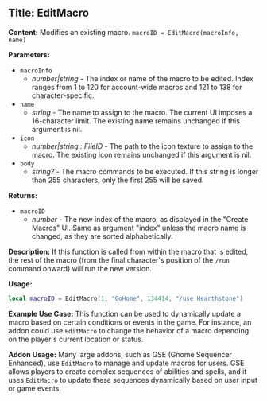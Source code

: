 ## Title: EditMacro

**Content:**
Modifies an existing macro.
`macroID = EditMacro(macroInfo, name)`

**Parameters:**
- `macroInfo`
  - *number|string* - The index or name of the macro to be edited. Index ranges from 1 to 120 for account-wide macros and 121 to 138 for character-specific.
- `name`
  - *string* - The name to assign to the macro. The current UI imposes a 16-character limit. The existing name remains unchanged if this argument is nil.
- `icon`
  - *number|string : FileID* - The path to the icon texture to assign to the macro. The existing icon remains unchanged if this argument is nil.
- `body`
  - *string?* - The macro commands to be executed. If this string is longer than 255 characters, only the first 255 will be saved.

**Returns:**
- `macroID`
  - *number* - The new index of the macro, as displayed in the "Create Macros" UI. Same as argument "index" unless the macro name is changed, as they are sorted alphabetically.

**Description:**
If this function is called from within the macro that is edited, the rest of the macro (from the final character's position of the `/run` command onward) will run the new version.

**Usage:**
```lua
local macroID = EditMacro(1, "GoHome", 134414, "/use Hearthstone")
```

**Example Use Case:**
This function can be used to dynamically update a macro based on certain conditions or events in the game. For instance, an addon could use `EditMacro` to change the behavior of a macro depending on the player's current location or status.

**Addon Usage:**
Many large addons, such as GSE (Gnome Sequencer Enhanced), use `EditMacro` to manage and update macros for users. GSE allows players to create complex sequences of abilities and spells, and it uses `EditMacro` to update these sequences dynamically based on user input or game events.